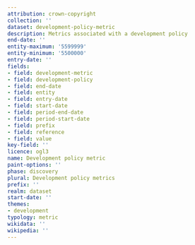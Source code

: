 ```yaml
---
attribution: crown-copyright
collection: ''
dataset: development-policy-metric
description: Metrics associated with a development policy
end-date: ''
entity-maximum: '5599999'
entity-minimum: '5500000'
entry-date: ''
fields:
- field: development-metric
- field: development-policy
- field: end-date
- field: entity
- field: entry-date
- field: start-date
- field: period-end-date
- field: period-start-date
- field: prefix
- field: reference
- field: value
key-field: ''
licence: ogl3
name: Development policy metric
paint-options: ''
phase: discovery
plural: Development policy metrics
prefix: ''
realm: dataset
start-date: ''
themes:
- development
typology: metric
wikidata: ''
wikipedia: ''
---
```

